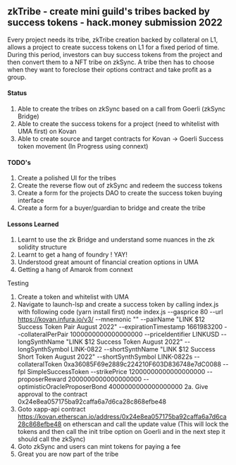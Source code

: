 ## zkTribe - create mini guild's tribes backed by success tokens - hack.money submission 2022

Every project needs its tribe, zkTribe creation backed by collateral on L1, allows a project to create success tokens on L1 for a fixed period of time. During this period, investors can buy success tokens from the project and then convert them to a NFT tribe on zkSync. A tribe then has to choose when they want to foreclose their options contract and take profit as a group.

#### Status
1. Able to create the tribes on zkSync based on a call from Goerli (zkSync Bridge)
2. Able to create the success tokens for a project (need to whitelist with UMA first) on Kovan
3. Able to create source and target contracts for Kovan -> Goerli Success token movement (In Progress using connext)


#### TODO's
1. Create a polished UI for the tribes
2. Create the reverse flow out of zkSync and redeem the success tokens
3. Create a form for the projects DAO to create the success token buying interface
4. Create a form for a buyer/guardian to bridge and create the tribe

#### Lessons Learned
1. Learnt to use the zk Bridge and understand some nuances in the zk solidity structure
2. Learnt to get a hang of foundry ! YAY!
3. Understood great amount of financial creation options in UMA
4. Getting a hang of Amarok from connext


Testing
1. Create a token and whitelist with UMA
2. Navigate to launch-lsp and create a success token by calling index.js with following code (yarn install first)
node index.js --gasprice 80 --url https://kovan.infura.io/v3/ --mnemonic "" --pairName "LINK \$12 Success Token Pair August 2022" --expirationTimestamp 1661983200 --collateralPerPair 1000000000000000000 --priceIdentifier LINKUSD --longSynthName "LINK \$12 Success Token August 2022" --longSynthSymbol LINK-0822 --shortSynthName "LINK \$12 Success Short Token August 2022" --shortSynthSymbol LINK-0822s --collateralToken 0xa36085F69e2889c224210F603D836748e7dC0088 --fpl SimpleSuccessToken --strikePrice 12000000000000000000 --proposerReward 2000000000000000000 --optimisticOracleProposerBond 4000000000000000000
2a. Give approval to the contract 0x24e8ea057175ba92caffa6a7d6ca28c868efbe48
3. Goto xapp-api contract https://kovan.etherscan.io/address/0x24e8ea057175ba92caffa6a7d6ca28c868efbe48 on etherscan and call the update value (This will lock the tokens and then call the init tribe option on Goerli and in the next step it should call the zkSync)
4. Goto zkSync and users can mint tokens for paying a fee
5. Great you are now part of the tribe 